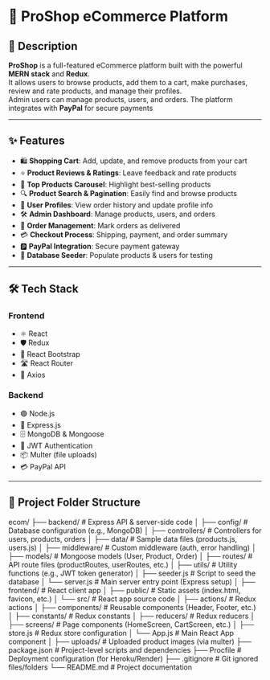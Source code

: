# 🛒 ProShop eCommerce Platform

## 📖 Description

**ProShop** is a full-featured eCommerce platform built with the powerful **MERN stack** and **Redux**.  
It allows users to browse products, add them to a cart, make purchases, review and rate products, and manage their profiles.  
Admin users can manage products, users, and orders. The platform integrates with **PayPal** for secure payments

---

## ✨ Features

- 🛍️ **Shopping Cart**: Add, update, and remove products from your cart  
- ⭐ **Product Reviews & Ratings**: Leave feedback and rate products  
- 🎠 **Top Products Carousel**: Highlight best-selling products  
- 🔍 **Product Search & Pagination**: Easily find and browse products  
- 👤 **User Profiles**: View order history and update profile info  
- 🛠️ **Admin Dashboard**: Manage products, users, and orders  
- 🚚 **Order Management**: Mark orders as delivered  
- 💳 **Checkout Process**: Shipping, payment, and order summary  
- 🅿️ **PayPal Integration**: Secure payment gateway  
- 🌱 **Database Seeder**: Populate products & users for testing  

---

## 🛠️ Tech Stack

### Frontend
- ⚛️ React  
- 🛡️ Redux  
- 🎨 React Bootstrap  
- 🛣️ React Router  
- 🧰 Axios  

### Backend
- 🟢 Node.js  
- 🚂 Express.js  
- 🗄️ MongoDB & Mongoose  
- 🔐 JWT Authentication  
- 📦 Multer (file uploads)  
- 💳 PayPal API  

---

## 📁 Project Folder Structure

ecom/
├── backend/ # Express API & server-side code
│   ├── config/         # Database configuration (e.g., MongoDB)
│   ├── controllers/    # Controllers for users, products, orders
│   ├── data/           # Sample data files (products.js, users.js)
│   ├── middleware/     # Custom middleware (auth, error handling)
│   ├── models/         # Mongoose models (User, Product, Order)
│   ├── routes/         # API route files (productRoutes, userRoutes, etc.)
│   ├── utils/          # Utility functions (e.g., JWT token generator)
│   ├── seeder.js       # Script to seed the database
│   └── server.js       # Main server entry point (Express setup)
│
├── frontend/           # React client app
│   ├── public/         # Static assets (index.html, favicon, etc.)
│   └── src/            # React app source code
│       ├── actions/        # Redux actions
│       ├── components/     # Reusable components (Header, Footer, etc.)
│       ├── constants/      # Redux constants
│       ├── reducers/       # Redux reducers
│       ├── screens/        # Page components (HomeScreen, CartScreen, etc.)
│       ├── store.js        # Redux store configuration
│       └── App.js          # Main React App component
│
├── uploads/            # Uploaded product images (via multer)
├── package.json        # Project-level scripts and dependencies
├── Procfile            # Deployment configuration (for Heroku/Render)
├── .gitignore          # Git ignored files/folders
└── README.md           # Project documentation


